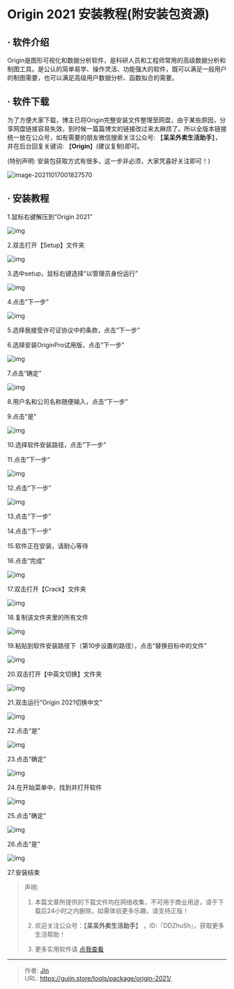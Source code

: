 # Origin 2021 安装教程(附安装包资源)


## · 软件介绍
Origin是图形可视化和数据分析软件，是科研人员和工程师常用的高级数据分析和制图工具。是公认的简单易学、操作灵活、功能强大的软件，既可以满足一般用户的制图需要，也可以满足高级用户数据分析、函数拟合的需要。


## · 软件下载
为了方便大家下载，博主已将Origin完整安装文件整理至网盘，由于某些原因，分享网盘链接容易失效，到时候一篇篇博文的链接改过来太麻烦了。所以全版本链接统一放在公众号，如有需要的朋友微信搜索关注公众号: 【**呆呆外卖生活助手**】，并在后台回复关键词: 【**Origin**】(建议复制)即可。

(特别声明: 安装包获取方式有很多，这一步非必须，大家凭喜好关注即可！)

![image-20211017001827570](https://img.gujin.store/img/image-20211017001827570.png)

## · 安装教程

1.鼠标右键解压到“Origin 2021”

![img](https://img.gujin.store/img/v2-e0ae4ff33ea3dd6a10df9082a5055c4b_720w.png)

2.双击打开【Setup】文件夹

![img](https://img.gujin.store/img/v2-5c284f34254a33e26dca371b8382b13b_720w.png)



3.选中setup，鼠标右键选择“以管理员身份运行”

![img](https://img.gujin.store/img/v2-5fd9596300c7746e10aa0412396296a1_720w.png)

4.点击“下一步”

![img](https://img.gujin.store/img/v2-63a9787ea54df813bef74bf93f3efe86_720w.png)

5.选择我接受许可证协议中的条款，点击“下一步”

6.选择安装OriginPro试用版，点击“下一步”

![img](https://img.gujin.store/img/v2-36fc9499734ca33a0b28010457d3f26a_720w.png)



7.点击“确定”

![img](https://img.gujin.store/img/v2-159dc268808232f637c8f7bd0395ab4e_720w.png)

8.用户名和公司名称随便输入，点击“下一步”

9.点击“是”

![img](https://img.gujin.store/img/v2-78404267b5aab91a72f87fb3bea1efe2_720w.png)

10.选择软件安装路径，点击“下一步”

11.点击”下一步“

![img](https://img.gujin.store/img/v2-a14c0f464a2d966b4a96dd3195d010a7_720w.png)

12.点击“下一步”

![img](https://img.gujin.store/img/v2-f35224fafe790a21c03f5a629bc24574_720w.png)



13.点击“下一步”

14.点击“下一步”

15.软件正在安装，请耐心等待

16.点击“完成”

![img](https://img.gujin.store/img/v2-b1de27e30cdbe345e1ea676c59a8ecd3_720w.png)

17.双击打开【Crack】文件夹

![img](https://img.gujin.store/img/v2-a88cfa597f1684de4d44df78d49b4eb6_720w.png)

18.复制该文件夹里的所有文件

![img](https://img.gujin.store/img/v2-25fdb595255e15e86c230f6dc6618caf_720w.png)

19.粘贴到软件安装路径下（第10步设置的路径），点击“替换目标中的文件”

![img](https://img.gujin.store/img/v2-ea975431f76845fa5cdd0f61e024c9af_720w.png)

20.双击打开【中英文切换】文件夹

![img](https://img.gujin.store/img/v2-62dec9788deccfe33fea2c281d590cc9_720w.png)



21.双击运行“Origin 2021切换中文”

![img](https://img.gujin.store/img/v2-3336d133dbb964f249384c575c1cde0b_720w.png)



22.点击“是”

![img](https://img.gujin.store/img/v2-cb0622e9a277bd85cd25e65a06149652_720w.png)

23.点击“确定”

![img](https://img.gujin.store/img/v2-2b78ec65c9f0ba32493a32ffb9ff5618_720w.png)

24.在开始菜单中，找到并打开软件

![img](https://img.gujin.store/img/v2-d4de2229d6d6efec9e3e77790cc564e9_720w.png)

25.点击“确定”

![img](https://img.gujin.store/img/v2-112d159ca3a433ee9cfa38c184d1b782_720w.png)

26.点击“是”

![img](https://img.gujin.store/img/v2-99fc026a5a2f9ad9c8fcaa5c87cf411d_720w.png)

27.安装结束




> 声明: 
>
> 1. 本篇文章所提供的下载文件均在网络收集，不可用于商业用途，请于下载后24小时之内删除，如需体验更多乐趣，请支持正版！
>
> 2. 欢迎关注公众号：【**呆呆外卖生活助手**】 ，ID:『DDZhuSh』，获取更多生活帮助！
>
> 3. 更多实用软件请  [点我查看](/tools)

---

> 作者: [Jin](https://img.gujin.store/img/favicon.ico)  
> URL: https://gujin.store/tools/package/origin-2021/  

